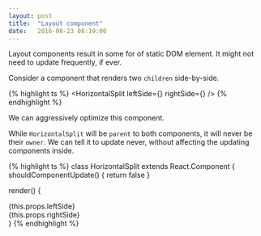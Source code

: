 ```yaml
---
layout: post
title:  "Layout component"
date:   2016-08-23 08:19:00
---
```


Layout components result in some for of static DOM element. It might not need to update frequently, if ever.

Consider a component that renders two `children` side-by-side.

{% highlight ts %}
<HorizontalSplit
  leftSide={<SomeSmartComponent />}
  rightSide={<AnotherSmartComponent />}
/>
{% endhighlight %}

We can aggressively optimize this component.

While `HorizontalSplit` will be `parent` to both components, it will never be their `owner`. We can tell it to update never, without affecting the updating components inside.

{% highlight ts %}
class HorizontalSplit extends React.Component {
  shouldComponentUpdate() {
    return false
  }

  render() {
    <FlexContainer>
      <div>{this.props.leftSide}</div>
      <div>{this.props.rightSide}</div>
    </FlexContainer>
  }
{% endhighlight %}
